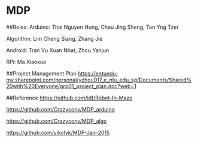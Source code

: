 # MDP
##Roles:
  Arduino: Thai Nguyen Hung, Chau Jing Sheng, Tan Yng Tzer
  
  Algorithm: Lim Cheng Siang, Zhang Jie
  
  Android: Tran Vu Xuan Nhat, Zhou Yanjun
  
  RPi: Ma Xiaoxue

##Project Management Plan
  https://entuedu-my.sharepoint.com/personal/yzhou017_e_ntu_edu_sg/Documents/Shared%20with%20Everyone/grp01_project_plan.doc?web=1
  
##Reference
  https://github.com/idf/Robot-In-Maze
  
  https://github.com/Crazyconv/MDP_arduino
  
  https://github.com/Crazyconv/MDP_algo
  
  https://github.com/yikolyk/MDP-Jan-2015
  
  
